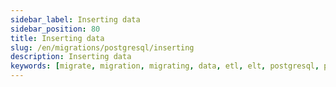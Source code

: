 ```yaml
---
sidebar_label: Inserting data
sidebar_position: 80
title: Inserting data
slug: /en/migrations/postgresql/inserting
description: Inserting data
keywords: [migrate, migration, migrating, data, etl, elt, postgresql, postgres, concepts, mappings, data types, inserting]
---
```

